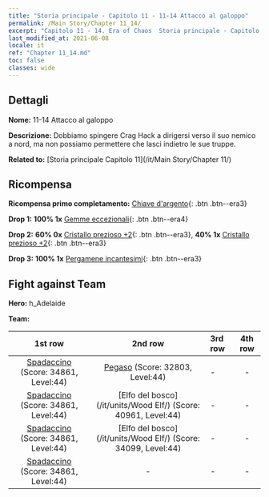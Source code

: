 ```yaml
---
title: "Storia principale - Capitolo 11 - 11-14 Attacco al galoppo"
permalink: /Main Story/Chapter 11_14/
excerpt: "Capitolo 11 - 14. Era of Chaos  Storia principale - Capitolo 11_14. 11-14 Attacco al galoppo"
last_modified_at: 2021-06-08
locale: it
ref: "Chapter 11_14.md"
toc: false
classes: wide
---
```


## Dettagli

 **Nome:** 11-14 Attacco al galoppo

 **Descrizione:** Dobbiamo spingere Crag Hack a dirigersi verso il suo nemico a nord, ma non possiamo permettere che lasci indietro le sue truppe.

 **Related to:** [Storia principale Capitolo 11](/it/Main Story/Chapter 11/)

## Ricompensa

 **Ricompensa primo completamento:** [Chiave d'argento](/ItemsIT/con_693/){: .btn .btn--era3}

 **Drop 1:** **100% 1x** [Gemme eccezionali](/ItemsIT/mat_37/){: .btn .btn--era4}

 **Drop 2:** **60% 0x** [Cristallo prezioso +2](/ItemsIT/mat_31/){: .btn .btn--era3}, **40% 1x** [Cristallo prezioso +2](/ItemsIT/mat_31/){: .btn .btn--era3}

 **Drop 3:** **100% 1x** [Pergamene incantesimi](/ItemsIT/con_694/){: .btn .btn--era3}


## Fight against Team
 **Hero:** h_Adelaide

 **Team:**


  | 1st row | 2nd row | 3rd row | 4th row |
  |:----:|:----:|:----|:----:|
  | [Spadaccino](/it/units/Swordsman/) (Score: 34861, Level:44)  | [Pegaso](/it/units/Pegasus/) (Score: 32803, Level:44)  | - | - |
  | [Spadaccino](/it/units/Swordsman/) (Score: 34861, Level:44)  | [Elfo del bosco](/it/units/Wood Elf/) (Score: 40961, Level:44)  | - | - |
  | [Spadaccino](/it/units/Swordsman/) (Score: 34861, Level:44)  | [Elfo del bosco](/it/units/Wood Elf/) (Score: 34099, Level:44)  | - | - |
  | [Spadaccino](/it/units/Swordsman/) (Score: 34861, Level:44)  | - | - | - |


